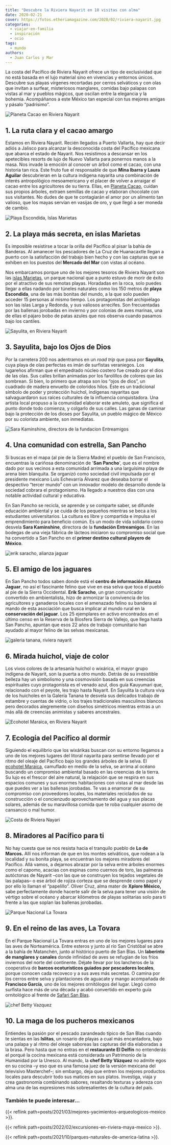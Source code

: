 ```yaml
---
title: "Descubre la Riviera Nayarit en 10 visitas con alma"
date: 2020-02-21
cover: https://fotos.etheriamagazine.com/2020/02/riviera-nayarit.jpg
categories: 
  - viajar-en-familia
  - inspiración
  - ocio
tags: 
  - mundo
authors: 
  - Juan Carlos y Mar
---
```


La costa del Pacífico de Riviera Nayarit ofrece un tipo de exclusividad que no está basada en el lujo material sino en vivencias y entornos únicos. Descubre sus playas vírgenes recortadas por cerros selváticos y con olas que invitan a surfear, misteriosos manglares, comidas bajo palapas con vistas al mar y pueblos mágicos, que oscilan entre la elegancia y la bohemia. Acompáñanos a este México tan especial con tus mejores amigas y pásalo “padrísimo”.

![Planeta Cacao en Riviera Nayarit](https://fotos.etheriamagazine.com/2020/02/riviera-nayarit.jpg "Mina Ibarra y Laura Aguilar, de Planeta Cacao.")

## 1\. La ruta clara y el cacao amargo

Estamos en Riviera Nayarit. Recién llegados a Puerto Vallarta, hay que decir adiós a 
Jalisco para alcanzar la desconocida costa del Pacífico mexicana que abarca el estado de 
Nayarit. Nos resistimos a descansar en los apetecibles resorts de lujo de Nuevo Vallarta 
para ponernos manos a la masa. Nos invade la emoción al conocer un árbol como el cacao, 
con una historia tan rica. Este fruto fue el responsable de que **Mina Ibarra y Laura 
Aguilar** descubrieran en la cultura indígena nayarita una combinación de interés 
antropológico mesoamericano y el placer de volver a arraigar el cacao entre los 
agricultores de su tierra. Ellas, en [Planeta Cacao](https://planetacacao.mx/), cuidan 
sus propios árboles, extraen semillas de cacao y elaboran chocolate con sus visitantes. 
No dudes de que te contagiarán el amor por un alimento tan valioso, que los mayas 
servían en vasijas de oro, y que llegó a ser moneda de cambio. 

![Playa Escondida, Islas Marietas](https://fotos.etheriamagazine.com/2020/02/islas-marietas-mexico.jpg "Playa Escondida, en Islas Marietas.")

## 2\. La playa más secreta, en islas Marietas

Es imposible resistirse a tocar la orilla del Pacífico al pisar la bahía de Banderas. Al 
amanecer los pescadores de La Cruz de Huanacaxtle llegan a puerto con la satisfacción 
del trabajo bien hecho y con las capturas que se exhiben en los puestos del **Mercado 
del Mar** con vistas al océano. 

Nos embarcamos porque uno de los mejores tesoros de Riviera Nayarit son las [islas 
Marietas](https://www.gob.mx/conanp/documentos/parque-nacional-islas-marietas), un 
parque nacional que a punto estuvo de morir de éxito por el atractivo de sus remotas 
playas. Horadadas en la roca, solo puedes llegar a ellas nadando por túneles naturales 
como los 150 metros de **playa Escondida**, una de las más bonitas del mundo, a la que 
solo pueden acceder 15 personas al mismo tiempo. Los protagonistas del archipiélago son 
las islas Larga y Redonda, y sus valiosos arrecifes. Son frecuentadas por las ballenas 
jorobadas en invierno y por colonias de aves marinas, una de ellas el pájaro bobo de 
patas azules que nos observa cuando pasamos bajo los cantiles. 

![Sayulita, en Riviera Nayarit](https://fotos.etheriamagazine.com/2020/02/sayulita.jpg "Sayulita, en Riviera Nayarit.")

## 3\. Sayulita, bajo los Ojos de Dios

Por la carretera 200 nos adentramos en un _road trip_ que pasa por **Sayulita**, cuya 
playa de olas perfectas es imán de surfistas veraniegos. Los lugareños afirman que el 
empedrado núcleo costero fue creado por el dios de las olas. Sus calles brillan animadas 
por los farolillos de colores que las sombrean. Si bien, lo primero que atrapa son los 
“ojos de dios”, un cuadrado de madera envuelto de coloridos hilos. Éste es un 
tradicional símbolo de poder y protección huichol, indígenas nayaritas que 
salvaguardaron sus raíces culturales de la influencia conquistadora. Una artista local 
propuso a la comunidad elaborar este amuleto, que significa el punto donde todo 
comienza, y colgarlo de sus calles. Las ganas de caminar bajo la protección de los 
dioses por Sayulita, un pueblo mágico de México por su colorista ambiente, son 
inmediatas. 

![Sara Kaminshine, directora de la fundacion Entreamigos](https://fotos.etheriamagazine.com/2020/02/Sara-Kaminshine-don-pancho.jpg "Sara Kaminshine, directora de la fundación Entreamigos.")

## 4\. Una comunidad con estrella, San Pancho

Si buscas en el mapa (al pie de la Sierra Madre) el pueblo de San Francisco, encuentras 
la cariñosa denominación de '**San Pancho**', que es el nombre dado por sus vecinos a 
esta comunidad arrimada a una larguísima playa de arena bien blanquita. Se organizó como 
sociedad civil impulsada por el presidente mexicano Luis Echevarría Álvarez que deseaba 
borrar el despectivo “tercer mundo” con un innovador modelo de desarrollo donde la 
sociedad cobrara el protagonismo. Ha llegado a nuestros días con una notable actividad 
cultural y educativa. 

En San Pancho se recicla, se aprende y se comparte saber, se difunde educación ambiental 
y se cuida de los pequeños mientras se beca a los estudiantes universitarios. La cultura 
es libre y compartida e impulsa el emprendimiento para beneficio común. Es un modo de 
vida solidario como desvela **Sara Kaminshine**, directora de la **fundación 
Entreamigos**. En las bodegas de una vieja fábrica de lácteos iniciaron su compromiso 
social que ha convertido a San Pancho en el **primer destino cultural playero de 
México**. 

![erik saracho, alianza jaguar](https://fotos.etheriamagazine.com/2020/02/Erik-Saracho-alianza-jaguar.jpg "Erik Saracho, de Alianza Jaguar.")

## 5\. El amigo de los jaguares

En San Pancho todos saben donde está el **centro de información Alianza Jaguar**, no así 
el fascinante felino que vive en esa selva que toca el pueblo al pie de la Sierra 
Occidental. **Erik Saracho**, un gran comunicador convertido en ambientalista, hizo de 
armonizar la convivencia de los agricultores y ganaderos locales con el amenazado felino 
su bandera al mando de esta asociación que busca implicar al mundo rural en la 
**conservación del jaguar**. Los 25 ejemplares en activo encontrados en el último censo 
en la Reserva de la Biosfera Sierra de Vallejo, que llega hasta San Pancho, apuntan que 
esos 22 años de trabajo comunitario han ayudado al mayor felino de las selvas mexicanas. 

![galeria tanana, riviera nayarit](https://fotos.etheriamagazine.com/2020/02/Galeria-Tanana-riviera-nayarit.jpg "Galería Tanana.")

## 6\. Mirada huichol, viaje de color

Los vivos colores de la artesanía huichol o wixárica, el mayor grupo indígena de 
Nayarit, son la puerta a otro mundo. Detrás de su irresistible belleza hay un simbolismo 
y una cosmovisión basada en sus creencias espirituales cuyo protagonista es el venado 
azul, dios guía Kauyumari que, relacionado con el peyote, les trajo hasta Nayarit. En 
Sayulita la cultura viva de los huicholes en la Galería Tanana te desvela sus delicados 
trabajo de estambre y cuentas de vidrio, o los trajes tradicionales masculinos blancos 
pero decorados alegremente con diseños simétricos mientras entras a un más allá de 
creencias animistas y saberes ancestrales. 

![Ecohotel Maraica, en Riviera Nayarit](https://fotos.etheriamagazine.com/2020/02/ecohotel-maraica-riviera-nayarit.jpg "Ecohotel Maraica, en Riviera Nayarit.")

## 7\. Ecología del Pacífico al dormir

Siguiendo el equilibrio que los wixárikas buscan con su entorno llegamos a uno de los 
mejores lugares del litoral nayarita para sentirse llevado por el ritmo del oleaje del 
Pacífico bajo los grandes árboles de la selva. El [ecohotel 
Maraica,](https://maraica.mx/) camuflado en medio de la selva, se arrima al océano 
buscando un compromiso ambiental basado en las creencias de la tierra. Su lujo es el 
frescor del aire natural, la relajación que se respira en sus espacios comunes y sus 
enormes habitaciones con vistas al mar desde las que puedes ver a las ballenas 
jorobadas. Te vas a enamorar de su compromiso con proveedores locales, los materiales 
reciclados de su construcción o el concienzudo aprovechamiento del agua y sus placas 
solares, además de su maravillosa comida que te roba cualquier asomo de cansancio o mal 
humor. 

![Costa de Riviera Nayari](https://fotos.etheriamagazine.com/2020/02/miradores-pacifico-riviera-nayarit.jpg "Costa de Riviera Nayarit.")

## 8\. Miradores al Pacífico para ti

No hay cuesta que se nos resista hacia el tranquilo pueblo de **Lo de Marcos.** Allí nos 
informan de que en los montes selváticos, que rodean a la localidad y su bonita playa, 
se encuentran los mejores miradores del Pacífico. Allá vamos, a dejarnos abrazar por la 
selva entre árboles enormes como el capomo, acacias con espinas como cuernos de toro, 
las palmeras autóctonas de Nayarit –con las que se construyen los tejados vegetales de 
las palapas– o ese árbol de rojiza corteza que se desprende como papel y por ello lo 
llaman el “papelillo”. Oliver Cruz, alma mater de **Xplore México,** sabe perfectamente 
donde hacerte salir de la selva para tener una visión de vértigo sobre el océano y 
abarcar kilómetros de playas solitarias solo para ti frente a las que soplan las 
ballenas jorobadas. 

![Parque Nacional La Tovara](https://fotos.etheriamagazine.com/2020/02/parque-nacional-la-tovara.jpg "Parque Nacional La Tovara.")

## 9\. En el reino de las aves, La Tovara

En el Parque Nacional La Tovara entras en uno de los mejores lugares para las aves de 
Norteamérica. Entre esteros y junto al río San Cristóbal se abre a la bahía de 
Matanchén, junto al histórico puerto de San Blas. Un **laberinto de manglares y 
canales** donde infinidad de aves se refugian de los fríos inviernos del norte del 
continente. Déjate llevar por los lancheros de la cooperativa de **barcos ecoturísticos 
guiados por pescadores locales**, porque conocen cada recoveco y a sus aves más 
secretas. O camina por los cerros entre selva y plantaciones de aguacate y mango 
acompañada de **Francisco García**, uno de los mejores ornitólogos del lugar. Llegó como 
surfista hace más de una década y acabó convertido en experto guía ornitológico al 
frente de [Safari San Blas](https://es-la.facebook.com/Safarisanblas/). 

![chef Betty Vazquez](https://fotos.etheriamagazine.com/2020/02/betty-vazquez-riviera-nayarit.jpg "La chef Betty Vázquez está al frente del restaurante El Delfín.")

## 10\. La maga de los pucheros mexicanos

Entiendes la pasión por el pescado zarandeado típico de San Blas cuando te sientas en 
las **Islitas**, un rosario de playas a cual más encantadora, bajo una palapa y al ritmo 
del oleaje saboreas las capturas del día elaboradas a la brasa. Pero hasta que no entras 
en el **restaurante El Delfín** no entenderás el porqué la cocina mexicana está 
considerada un Patrimonio de la Humanidad por la Unesco. Al mando, la **chef Betty 
Vázquez** no admite egos en su cocina –y eso que es una famosa juez de la versión 
mexicana del televisivo Masterchef–; sin embargo, deja que entren los mejores productos 
locales para descubrir todo sus matices en sus platos. Investiga, viaja y crea 
gastronomía combinando sabores, resaltando texturas y adereza con alma una de las 
expresiones más sobresalientes de la cultura del país. 

### También te puede interesar...

{{< reflink path=posts/2021/03/mejores-yacimientos-arqueologicos-mexico >}}. 

{{< reflink path=posts/2022/02/excursiones-en-riviera-maya-mexico >}}. 

{{< reflink path=posts/2021/10/parques-naturales-de-america-latina >}}.
